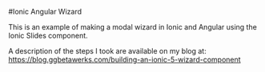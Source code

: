 #Ionic Angular Wizard

This is an example of making a modal wizard in Ionic and Angular using the Ionic Slides component.

A description of the steps I took are available on my blog at: https://blog.ggbetawerks.com/building-an-ionic-5-wizard-component
